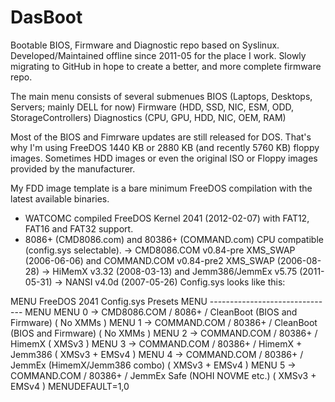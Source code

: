 # DasBoot
Bootable BIOS, Firmware and Diagnostic repo based on Syslinux.
Developed/Maintained offline since 2011-05 for the place I work.
Slowly migrating to GitHub in hope to create a better, and more complete firmware repo.

The main menu consists of several submenues
BIOS (Laptops, Desktops, Servers; mainly DELL for now)
Firmware (HDD, SSD, NIC, ESM, ODD, StorageControllers) 
Diagnostics (CPU, GPU, HDD, NIC, OEM, RAM)

Most of the BIOS and Fimrware updates are still released for DOS. That's why I'm using FreeDOS 1440 KB or
2880 KB (and recently 5760 KB) floppy images. Sometimes HDD images or even the original ISO or Floppy images
provided by the manufacturer.

My FDD image template is a bare minimum FreeDOS compilation with the latest available binaries.
* WATCOMC compiled FreeDOS Kernel 2041 (2012-02-07) with FAT12, FAT16 and FAT32 support.
* 8086+ (CMD8086.com) and 80386+ (COMMAND.com) CPU compatible (config.sys selectable).
-> CMD8086.COM v0.84-pre XMS_SWAP (2006-06-06) and COMMAND.COM v0.84-pre2 XMS_SWAP (2006-08-28)
-> HiMemX v3.32 (2008-03-13) and Jemm386/JemmEx v5.75 (2011-05-31)
-> NANSI v4.0d (2007-05-26)
Config.sys looks like this:

MENU                      FreeDOS 2041 Config.sys Presets
MENU                      -------------------------------
MENU
MENU 0 -> CMD8086.COM / 8086+  / CleanBoot (BIOS and Firmware)    ( No XMMs       )
MENU 1 -> COMMAND.COM / 80386+ / CleanBoot (BIOS and Firmware)    ( No XMMs       )
MENU 2 -> COMMAND.COM / 80386+ / HimemX                           ( XMSv3         )
MENU 3 -> COMMAND.COM / 80386+ / HimemX + Jemm386                 ( XMSv3 + EMSv4 )
MENU 4 -> COMMAND.COM / 80386+ / JemmEx (HimemX/Jemm386 combo)    ( XMSv3 + EMSv4 )
MENU 5 -> COMMAND.COM / 80386+ / JemmEx Safe (NOHI NOVME etc.)    ( XMSv3 + EMSv4 )
MENUDEFAULT=1,0

